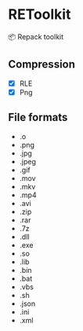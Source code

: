 # REToolkit
📦 Repack toolkit

## Compression
- [X] RLE
- [X] Png

## File formats
- .o
- .png
- .jpg
- .jpeg
- .gif
- .mov
- .mkv
- .mp4
- .avi
- .zip 
- .rar 
- .7z 
- .dll
- .exe
- .so
- .lib
- .bin
- .bat
- .vbs
- .sh
- .json
- .ini
- .xml
